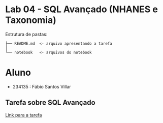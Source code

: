 # Lab 04 - SQL Avançado (NHANES e Taxonomia)

Estrutura de pastas:
```
├── README.md  <- arquivo apresentando a tarefa
│
└── notebook   <- arquivos do notebook
```

# Aluno
* 234135 : Fábio Santos Villar

## Tarefa sobre SQL Avançado
[Link para a tarefa](notebook/lab04-sql-advanced.ipynb)
